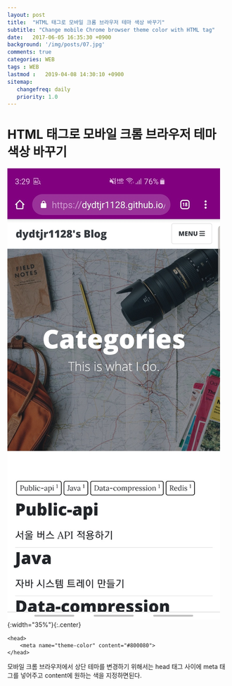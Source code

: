 ```yaml
---
layout: post
title:  "HTML 태그로 모바일 크롬 브라우저 테마 색상 바꾸기"
subtitle: "Change mobile Chrome browser theme color with HTML tag"
date:   2017-06-05 16:35:30 +0900
background: '/img/posts/07.jpg'
comments: true
categories: WEB
tags : WEB
lastmod :   2019-04-08 14:30:10 +0900
sitemap:
   changefreq: daily
   priority: 1.0
---
```

<style>
.center {
    display: block;
    margin: auto;
}
</style>

# HTML 태그로 모바일 크롬 브라우저 테마 색상 바꾸기

![/img/Ch](/img/Chrome-metatag/1.jpg){:width="35%"}{:.center}

```
<head>
    <meta name="theme-color" content="#800080">
</head>
```
모바일 크롬 브라우저에서 상단 테마를 변경하기 위해서는 head 태그 사이에 meta 태그를 넣어주고 content에 원하는 색을 지정하면된다.

